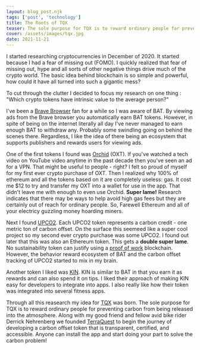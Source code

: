 ```yaml
---
layout: blog_post.njk
tags: ['post', 'technology']
title: The Roots of TQX 
teaser: The sole purpose for TQX is to reward ordinary people for preventing carbon from being released into the atmosphere.
cover: /assets/images/tqx.jpg
date: 2021-11-21
---
```

I started researching cryptocurrencies in December of 2020.  It started because I had a fear of missing out (FOMO).  I quickly realized that fear of missing out, hype and all sorts of other negative things drive much of the crypto world.  The basic idea behind blockchain is so simple and powerful, how could it have all turned into such a gigantic mess?

To cut through the clutter I decided to focus my research on one thing : "Which crypto tokens have intrinsic value to the average person?"

I've been a [Brave Browser](https://brave.com/) fan for a while so I was aware of BAT.  By viewing ads from the Brave browser you automatically earn BAT tokens.  However, in spite of being on the internet literally all day I've never managed to earn enough BAT to withdraw any.  Probably some swindling going on behind the scenes there.  Regardless, I like the idea of there being an ecosystem that supports publishers and rewards users for viewing ads. 

One of the first tokens I found was [Orchid](https://www.orchid.com/) (OXT).  If you've watched a tech video on YouTube video anytime in the past decade then you've seen an ad for a VPN.  That might be useful to people - right?  I felt so proud of myself for my first ever crypto purchase of OXT.  Then I realized why 100% of ethereum and all the tokens based on it are completely useless: gas.  It cost me $12 to try and transfer my OXT into a wallet for use in the app.  That didn't leave me with enough to even use Orchid.  **Super lame!**  Research indicates that there may be ways to help avoid high gas fees but they are certainly out of reach for ordinary people.  So, Farewell Ethereum and all of your electricy guzzling money hoarding miners.

Next I found [UPCO2](https://universalcarbon.com/).  Each UPCO2 token represents a carbon credit - one metric ton of carbon offset.  On the surface this seemeed like a super cool project so my second ever crypto purchase was some UPCO2.  I found out later that this was also an Ethereum token.  This gets a **double super lame**.  No sustainability token can justify using a [proof of work](https://ethereum.org/en/developers/docs/consensus-mechanisms/pow/#energy) blockchain.  However, the behavior reward ecosystem of BAT and the carbon offset tracking of UPCO2 started to mix in my brain.

Another token I liked was [KIN](https://kin.org/).  KIN is similar to BAT in that you earn it as rewards and can also spend it on tips.  I liked their approach of making KIN easy for developers to integrate into apps.  I also really like how their token was integrated into several fitness apps.

Through all this reasearch my idea for [TQX](https://terraquest.com/rewards) was born. The sole purpose for TQX is to reward ordinary people for preventing carbon from being released into the atmosphere.  Along with my good friend and fellow avid bike rider Derrick Nehrenberg we founded [TerraQuest](https://terraquest.com/) to begin the journey of developing a carbon offset token that is transparent, certified, and accessible.  Anyone can install the app and start doing your part to solve the carbon problem!